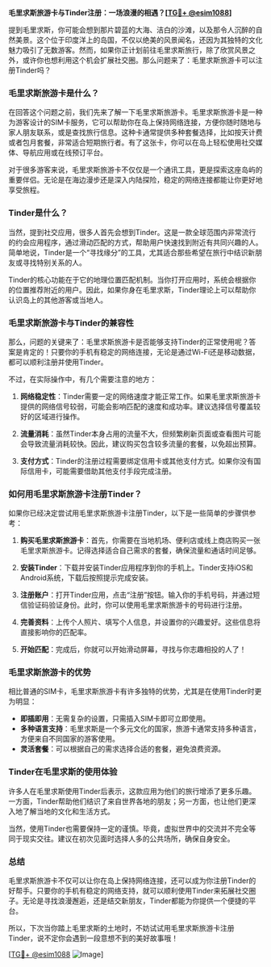 **毛里求斯旅游卡与Tinder注册：一场浪漫的相遇？[[TG💪+ @esim1088](https://t.me/s/esim1088)]**

提到毛里求斯，你可能会想到那片碧蓝的大海、洁白的沙滩，以及那令人沉醉的自然美景。这个位于印度洋上的岛国，不仅以绝美的风景闻名，还因为其独特的文化魅力吸引了无数游客。然而，如果你正计划前往毛里求斯旅行，除了欣赏风景之外，或许你也想利用这个机会扩展社交圈。那么问题来了：毛里求斯旅游卡可以注册Tinder吗？

### **毛里求斯旅游卡是什么？**

在回答这个问题之前，我们先来了解一下毛里求斯旅游卡。毛里求斯旅游卡是一种为游客设计的SIM卡服务，它可以帮助你在岛上保持网络连接，方便你随时随地与家人朋友联系，或是查找旅行信息。这种卡通常提供多种套餐选择，比如按天计费或者包月套餐，非常适合短期旅行者。有了这张卡，你可以在岛上轻松使用社交媒体、导航应用或在线预订平台。

对于很多游客来说，毛里求斯旅游卡不仅仅是一个通讯工具，更是探索这座岛屿的重要伴侣。无论是在海边漫步还是深入内陆探险，稳定的网络连接都能让你更好地享受旅程。

### **Tinder是什么？**

当然，提到社交应用，很多人首先会想到Tinder。这是一款全球范围内非常流行的约会应用程序，通过滑动匹配的方式，帮助用户快速找到附近有共同兴趣的人。简单地说，Tinder是一个“寻找缘分”的工具，尤其适合那些希望在旅行中结识新朋友或寻找特别关系的人。

Tinder的核心功能在于它的地理位置匹配机制。当你打开应用时，系统会根据你的位置推荐附近的用户。因此，如果你身在毛里求斯，Tinder理论上可以帮助你认识岛上的其他游客或当地人。

### **毛里求斯旅游卡与Tinder的兼容性**

那么，问题的关键来了：毛里求斯旅游卡是否能够支持Tinder的正常使用呢？答案是肯定的！只要你的手机有稳定的网络连接，无论是通过Wi-Fi还是移动数据，都可以顺利注册并使用Tinder。

不过，在实际操作中，有几个需要注意的地方：

1. **网络稳定性**：Tinder需要一定的网络速度才能正常工作。如果毛里求斯旅游卡提供的网络信号较弱，可能会影响匹配的速度和成功率。建议选择信号覆盖较好的区域进行操作。
   
2. **流量消耗**：虽然Tinder本身占用的流量不大，但频繁刷新页面或查看图片可能会导致流量消耗较快。因此，建议购买包含较多流量的套餐，以免超出预算。

3. **支付方式**：Tinder的注册过程需要绑定信用卡或其他支付方式。如果你没有国际信用卡，可能需要借助其他支付手段完成注册。

### **如何用毛里求斯旅游卡注册Tinder？**

如果你已经决定尝试用毛里求斯旅游卡注册Tinder，以下是一些简单的步骤供参考：

1. **购买毛里求斯旅游卡**：首先，你需要在当地机场、便利店或线上商店购买一张毛里求斯旅游卡。记得选择适合自己需求的套餐，确保流量和通话时间足够。

2. **安装Tinder**：下载并安装Tinder应用程序到你的手机上。Tinder支持iOS和Android系统，下载后按照提示完成安装。

3. **注册账户**：打开Tinder应用，点击“注册”按钮。输入你的手机号码，并通过短信验证码验证身份。此时，你可以使用毛里求斯旅游卡的号码进行注册。

4. **完善资料**：上传个人照片、填写个人信息，并设置你的兴趣爱好。这些信息将直接影响你的匹配率。

5. **开始匹配**：完成后，你就可以开始滑动屏幕，寻找与你志趣相投的人了！

### **毛里求斯旅游卡的优势**

相比普通的SIM卡，毛里求斯旅游卡有许多独特的优势，尤其是在使用Tinder时更为明显：

- **即插即用**：无需复杂的设置，只需插入SIM卡即可立即使用。
- **多种语言支持**：毛里求斯是一个多元文化的国家，旅游卡通常支持多种语言，方便来自不同国家的游客使用。
- **灵活套餐**：可以根据自己的需求选择合适的套餐，避免浪费资源。

### **Tinder在毛里求斯的使用体验**

许多人在毛里求斯使用Tinder后表示，这款应用为他们的旅行增添了更多乐趣。一方面，Tinder帮助他们结识了来自世界各地的朋友；另一方面，也让他们更深入地了解当地的文化和生活方式。

当然，使用Tinder也需要保持一定的谨慎。毕竟，虚拟世界中的交流并不完全等同于现实交往。建议在初次见面时选择人多的公共场所，确保自身安全。

### **总结**

毛里求斯旅游卡不仅可以让你在岛上保持网络连接，还可以成为你注册Tinder的好帮手。只要你的手机有稳定的网络支持，就可以顺利使用Tinder来拓展社交圈子。无论是寻找浪漫邂逅，还是结交新朋友，Tinder都能为你提供一个便捷的平台。

所以，下次当你踏上毛里求斯的土地时，不妨试试用毛里求斯旅游卡注册Tinder，说不定你会遇到一段意想不到的美好故事哦！

[[TG💪+ @esim1088](https://t.me/s/esim1088) ![Image](https://i.postimg.cc/4NQfJmqS/Snipaste-2025-05-13-00-14-12.png)]